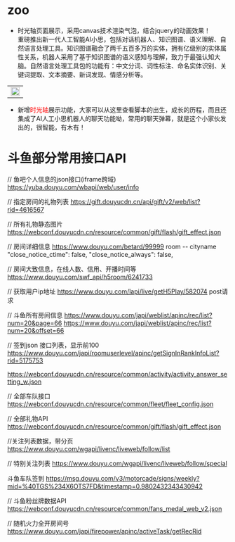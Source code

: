 # zoo
   <ul>
    <li>时光轴页面展示，采用canvas技术渲染气泡，结合jquery的动画效果！</li>
重磅推出新一代人工智能AI小思，包括对话机器人、知识图谱、语义理解、自然语言处理工具。知识图谱融合了两千五百多万的实体，拥有亿级别的实体属性关系，机器人采用了基于知识图谱的语义感知与理解，致力于最强认知大脑。自然语言处理工具包的功能有：中文分词、词性标注、命名实体识别、关键词提取、文本摘要、新词发现、情感分析等。</li>
  </ul>
    <table>
        <tr><td><a href="https://popzoo.github.io/zoo/" target="_blank"><img src="https://rawcdn.githack.com/popzoo/zoo/912024488fd12525db0917d8a3adcc58bd374783/img/timelineshow.jpg" width="100%"></a></td></tr>
   </table>
   <ul>
    <li>新增<a href="https://popzoo.github.io/zoo/" style=" color:red; text-decoration:none" target="_blank">时光轴</a>展示功能，大家可以从这里查看脚本的出生，成长的历程，而且还集成了AI人工小思机器人的聊天功能呦，常用的聊天弹幕，就是这个小家伙发出的，很智能，有木有！</li>
  </ul>


# 斗鱼部分常用接口API
// 鱼吧个人信息的json接口(iframe跨域)
https://yuba.douyu.com/wbapi/web/user/info

// 指定房间的礼物列表
https://gift.douyucdn.cn/api/gift/v2/web/list?rid=4616567

// 所有礼物静态图片
https://webconf.douyucdn.cn/resource/common/gift/flash/gift_effect.json

// 房间详细信息
https://www.douyu.com/betard/99999
room -- cityname    "close_notice_ctime": false,  "close_notice_always": false,
        
// 房间大致信息，在线人数、信用、开播时间等                   
https://www.douyu.com/swf_api/h5room/6241733               

// 获取用户ip地址
https://www.douyu.com/lapi/live/getH5Play/582074     post请求

// 斗鱼所有房间信息
https://www.douyu.com/japi/weblist/apinc/rec/list?num=20&page=66
https://www.douyu.com/japi/weblist/apinc/rec/list?num=20&offset=66

// 签到json 接口列表，显示前100
https://www.douyu.com/japi/roomuserlevel/apinc/getSignInRankInfoList?rid=5175753

https://webconf.douyucdn.cn/resource/common/activity/activity_answer_setting_w.json

// 全部车队接口
https://webconf.douyucdn.cn/resource/common/fleet/fleet_config.json

// 全部礼物API
https://webconf.douyucdn.cn/resource/common/gift/flash/gift_effect.json

//关注列表数据，带分页
https://www.douyu.com/wgapi/livenc/liveweb/follow/list

// 特别关注列表
https://www.douyu.com/wgapi/livenc/liveweb/follow/special

斗鱼车队签到
https://msg.douyu.com/v3/motorcade/signs/weekly?mid=%40TGS%234X6OTS7FD&timestamp=0.9802432343430942

// 斗鱼粉丝牌数据API
https://webconf.douyucdn.cn/resource/common/fans_medal_web_v2.json

// 随机火力全开房间号
https://www.douyu.com/japi/firepower/apinc/activeTask/getRecRid
